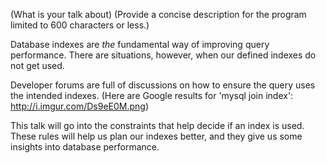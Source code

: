 (What is your talk about)
(Provide a concise description for the program limited to 600 characters or less.)

Database indexes are _the_ fundamental way of improving query performance. There are situations, however, when our defined indexes do not get used. 

Developer forums are full of discussions on how to ensure the query uses the intended indexes. (Here are Google results for 'mysql join index': http://i.imgur.com/Ds9eE0M.png)

This talk will go into the constraints that help decide if an index is used. These rules will help us plan our indexes better, and they give us some insights into database performance.
